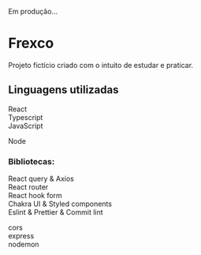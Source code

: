 Em produção...

# Frexco

Projeto fictício criado com o intuito de estudar e praticar.


## Linguagens utilizadas

React<br>
Typescript<br>
JavaScript<br>

Node

### Bibliotecas:

React query & Axios<br>
React router<br>
React hook form<br>
Chakra UI & Styled components<br>
Eslint & Prettier & Commit lint<br>

cors<br>
express<br>
nodemon
